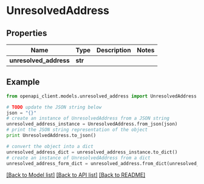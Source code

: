 # UnresolvedAddress


## Properties
Name | Type | Description | Notes
------------ | ------------- | ------------- | -------------
**unresolved_address** | **str** |  | 

## Example

```python
from openapi_client.models.unresolved_address import UnresolvedAddress

# TODO update the JSON string below
json = "{}"
# create an instance of UnresolvedAddress from a JSON string
unresolved_address_instance = UnresolvedAddress.from_json(json)
# print the JSON string representation of the object
print UnresolvedAddress.to_json()

# convert the object into a dict
unresolved_address_dict = unresolved_address_instance.to_dict()
# create an instance of UnresolvedAddress from a dict
unresolved_address_form_dict = unresolved_address.from_dict(unresolved_address_dict)
```
[[Back to Model list]](../README.md#documentation-for-models) [[Back to API list]](../README.md#documentation-for-api-endpoints) [[Back to README]](../README.md)


